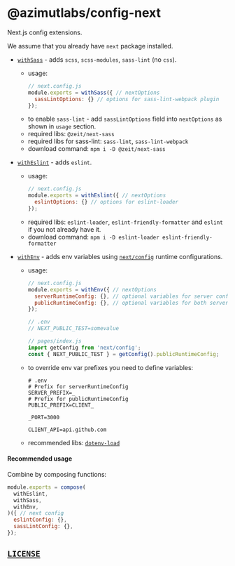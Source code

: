 # @azimutlabs/config-next
Next.js config extensions.

We assume that you already have `next` package installed.

+ [`withSass`](withSass.js) - adds `scss`, `scss-modules`, `sass-lint` (no `css`).
  - usage:
    ```javascript
    // next.config.js
    module.exports = withSass({ // nextOptions
      sassLintOptions: {} // options for sass-lint-webpack plugin
    });
    ```
  - to enable `sass-lint` - add `sassLintOptions` field into `nextOptions` as shown in `usage` section.
  - required libs: `@zeit/next-sass`
  - required libs for sass-lint: `sass-lint`, `sass-lint-webpack`
  - download command: `npm i -D @zeit/next-sass`

+ [`withEslint`](withEslint.js) - adds `eslint`.
  - usage:
    ```javascript
    // next.config.js
    module.exports = withEslint({ // nextOptions
      eslintOptions: {} // options for eslint-loader
    });
    ```
  - required libs: `eslint-loader`, `eslint-friendly-formatter` and `eslint` if you not already have it.
  - download command: `npm i -D eslint-loader eslint-friendly-formatter`

+ [`withEnv`](withEnv.js) - adds env variables using [`next/config`](https://nextjs.org/docs/api-reference/next.config.js/runtime-configuration) runtime configurations.
  - usage:
    ```javascript
    // next.config.js
    module.exports = withEnv({ // nextOptions
      serverRuntimeConfig: {}, // optional variables for server config.
      publicRuntimeConfig: {}, // optional variables for both server and public config.
    });

    // .env
    // NEXT_PUBLIC_TEST=somevalue

    // pages/index.js
    import getConfig from 'next/config';
    const { NEXT_PUBLIC_TEST } = getConfig().publicRuntimeConfig;
    ```
  - to override env var prefixes you need to define variables:
    ```dotenv
    # .env
    # Prefix for serverRuntimeConfig
    SERVER_PREFIX=_
    # Prefix for publicRuntimeConfig
    PUBLIC_PREFIX=CLIENT_

    _PORT=3000

    CLIENT_API=api.github.com
    ```
  - recommended libs: [`dotenv-load`](https://www.npmjs.com/package/dotenv-load)

#### Recommended usage
Combine by composing functions:
```javascript
module.exports = compose(
  withEslint,
  withSass,
  withEnv,
)({ // next config
  eslintConfig: {},
  sassLintConfig: {},
});
```

## [`LICENSE`](LICENSE)
